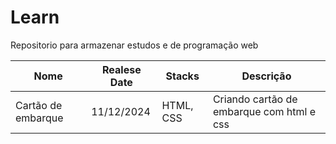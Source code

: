 # Learn
Repositorio para armazenar estudos e de programação web


| Nome    | Realese Date       | Stacks | Descrição                 |
|-------------------|----------------------|---------------|----------------------------|
| Cartão de embarque          | 11/12/2024                 | HTML, CSS      | Criando cartão de embarque com html e css       |
